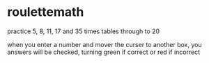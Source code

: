 # roulettemath

practice 5, 8, 11, 17 and 35 times tables through to 20

when you enter a number and mover the curser to another box, you answers will be checked, turning green if correct or red if incorrect
